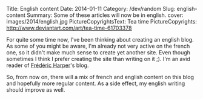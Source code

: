 Title: English content
Date: 2014-01-11
Category: /dev/random
Slug: english-content
Summary: Some of these articles will now be in english.
cover: images/2014/english.jpg
PictureCopyrightsText: Tea time
PictureCopyrights: http://www.deviantart.com/art/tea-time-61703378

For quite some time now, I've been thinking about creating an english blog. As some of you might be aware, I'm already not very active on the french one, so it didn't make much sense to create yet another site. Even though sometimes I think I prefer creating the site than writing on it ;). I'm an avid reader of [Frédéric Harper](http://outofcomfortzone.net)'s blog.

So, from now on, there will a mix of french and english content on this blog and hopefully more regular content. As a side effect, my english writing should improve as well.
